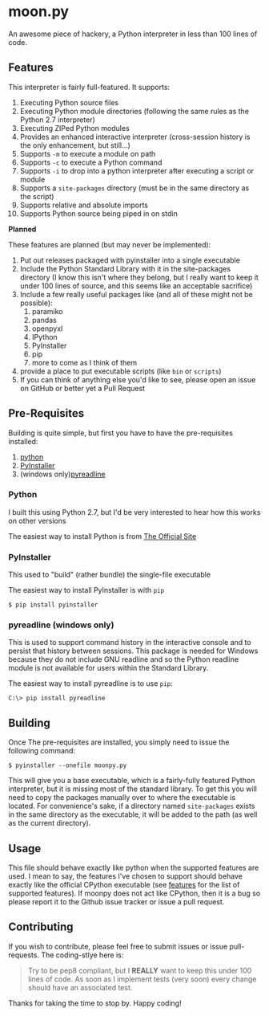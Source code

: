 # moon.py
An awesome piece of hackery, a Python interpreter in less than 100 lines of code.

## Features

This interpreter is fairly full-featured. It supports:

1. Executing Python source files
2. Executing Python module directories (following the same rules as the Python 2.7 interpreter)
3. Executing ZIPed Python modules
4. Provides an enhanced interactive interpreter (cross-session history is the only enhancement, but still...)
4. Supports `-m` to execute a module on path
5. Supports `-c` to execute a Python command
6. Supports `-i` to drop into a python interpreter after executing a script or module
7. Supports a `site-packages` directory (must be in the same directory as the script)
8. Supports relative and absolute imports
9. Supports Python source being piped in on stdin

__Planned__

These features are planned (but may never be implemented):

1. Put out releases packaged with pyinstaller into a single executable
2. Include the Python Standard Library with it in the site-packages directory (I know
this isn't where they belong, but I really want to keep it under 100 lines of source,
and this seems like an acceptable sacrifice)
3. Include a few really useful packages like (and all of these might not be possible):
    1. paramiko
    2. pandas
    3. openpyxl
    4. IPython
    5. PyInstaller
    6. pip
    7. more to come as I think of them
4. provide a place to put executable scripts (like `bin` or `scripts`)
5. If you can think of anything else you'd like to see, please open an issue on GitHub or better yet a Pull Request

## Pre-Requisites

Building is quite simple, but first you have to have the pre-requisites installed:

1. [python](https://python.org)
2. [PyInstaller](http://www.pyinstaller.org/)
3. (windows only)[pyreadline](https://ipython.org/pyreadline.html)

### Python

I built this using Python 2.7, but I'd be very interested to hear how this works on other versions

The easiest way to install Python is from [The Official Site]( https://www.python.org/downloads/)

### PyInstaller

This used to "build" (rather bundle) the single-file executable

The easiest way to install PyInstaller is with `pip`

```
$ pip install pyinstaller
```

### pyreadline (windows only)

This is used to support command history in the interactive console and to persist
that history between sessions. This package is needed for Windows because they
do not include GNU readline and so the Python readline module is not available
for users within the Standard Library.

The easiest way to install pyreadline is to use `pip`:

```
C:\> pip install pyreadline
```

## Building

Once The pre-requisites are installed, you simply need to issue the following command:

```
$ pyinstaller --onefile moonpy.py
```

This will give you a base executable, which is a fairly-fully featured Python interpreter, but it is missing most of the standard library. To get this you will need to copy the packages manually over to where the executable is located. For convenience's sake, if a directory named `site-packages` exists in the same directory as the executable, it will be added to the path (as well as the current directory).

## Usage

This file should behave exactly like python when the supported features are used. I mean to say, the features I've chosen to support should behave exactly like the official CPython executable (see [features](#features) for the list of supported features). If moonpy does not act like CPython, then it is a bug so please report it to the Github issue tracker or issue a pull request.

## Contributing

If you wish to contribute, please feel free to submit issues or issue pull-requests. The coding-stlye here is:

> Try to be pep8 compliant, but I __REALLY__ want to keep this under 100 lines of code. As soon as I implement tests (very soon) every change should have an associated test.

Thanks for taking the time to stop by. Happy coding!
